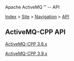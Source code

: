Apache ActiveMQ ™ -- API 

[Index](index.html) > [Site](site.html) > [Navigation](navigation.html) > [API](api.html)

ActiveMQ-CPP API
----------------

[ActiveMQ-CPP 3.6.x](http://activemq.apache.org/cms/api_docs/activemqcpp-3.6.0/html/)

[ActiveMQ-CPP 3.9.x](http://activemq.apache.org/cms/api_docs/activemqcpp-3.9.0/html/)

